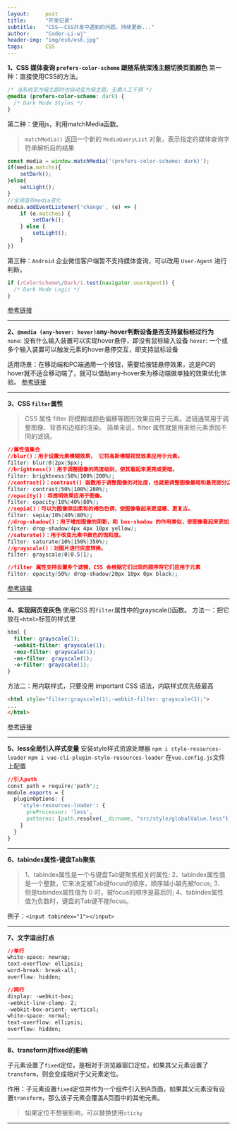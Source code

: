 ```yaml
---
layout:     post
title:      "开发记录"
subtitle:   "CSS——CSS开发中遇到的问题，持续更新..."
author:     "Coder-Li-wj"
header-img: "img/es6/es6.jpg"
tags:       CSS
---
```


**1、CSS 媒体查询 `prefers-color-scheme` 跟随系统深浅主题切换页面颜色**
第一种：直接使用CSS的方法。
```css
/* 当系统变为暗主题时也自动变为暗主题，无需人工干预 */
@media (prefers-color-scheme: dark) {
  /* Dark Mode Styles */
}
```
第二种：使用js，利用matchMedia函数。
> `matchMedia()` 返回一个新的 `MediaQueryList` 对象，表示指定的媒体查询字符串解析后的结果

```js
const media = window.matchMedia('(prefers-color-scheme: dark)');
if(media.matchs){
    setDark();
}else{
    setLight();
}
//全局监听media变化
media.addEventListener('change', (e) => {
    if (e.matches) {
        setDark();
    } else {
        setLight();
    }
})
```
第三种：`Android` 企业微信客户端暂不支持媒体查询，可以改用 `User-Agent` 进行判断。
```js
if (/ColorScheme\/Dark/i.test(navigator.userAgent)) {
  /* Dark Mode Logic */
}
```
[参考链接](https://developer.work.weixin.qq.com/document/path/94555)

--------------------------------------------------------------------------------------------------

**2、`@media (any-hover: hover)`any-hover判断设备是否支持鼠标经过行为**
`none`: 没有什么输入装置可以实现hover悬停，即没有鼠标输入设备
`hover`: 一个或多个输入装置可以触发元素的hover悬停交互，即支持鼠标设备

适用场景：在移动端和PC端通用一个按钮，需要给按钮悬停效果，这是PC的hover就不适合移动端了，就可以借助any-hover来为移动端做单独的效果优化体验。
[参考链接](https://blog.csdn.net/wuchen092832/article/details/107828381)

--------------------------------------------------------------------------------------------------

**3、CSS  `filter`属性**
> CSS 属性 filter 将模糊或颜色偏移等图形效果应用于元素。滤镜通常用于调整图像、背景和边框的渲染。
> 简单来说，filter 属性就是用来给元素添加不同的滤镜。


```css
//属性值集合
//blur()：用于设置元素模糊效果， 它将高斯模糊视觉效果应用于元素。
filter: blur(0|2px|5px);
//brightness()：用于调整图像的亮度级别，使其看起来更亮或更暗。
filter: brightness(50%|100%|200%);
//contrast()：contrast() 函数用于调整图像的对比度，也就是调整图像最暗和最亮部分之间的亮度差异 。
filter: contrast(50%|100%|200%);
//opacity()：将透明效果应用于图像。
filter: opacity(10%|40%|80%);
//sepia()：可以为图像添加柔和的褐色色调，使图像看起来更温暖、更复古。
filter: sepia(10%|40%|80%);
//drop-shadow()：用于增加图像的阴影，和 box-shadow 的作用类似，使图像看起来更加立体。
filter: drop-shadow(4px 4px 10px yellow);
//saturate()：用于改变元素中颜色的饱和度。
filter: saturate(10%|150%|350%);
//grayscale()：对图片进行灰度转换。
filter: grayscale(0|0.5|1);

//filter 属性支持设置多个滤镜，CSS 会根据它们出现的顺序将它们应用于元素
filter: opacity(50%) drop-shadow(20px 10px 0px black);
```
[参考链接](https://blog.csdn.net/sshuai131400/article/details/128444828)

--------------------------------------------------------------------------------------------------

**4、实现网页变灰色**
使用CSS 的`filter`属性中的grayscale()函数。
方法一：把它放在` <html> `标签的样式里
```CSS
html {
  filter: grayscale(1);
  -webkit-filter: grayscale(1);
  -moz-filter: grayscale(1);
  -ms-filter: grayscale(1);
  -o-filter: grayscale(1);
}
```
方法二：用内联样式，只要没用 important CSS 语法，内联样式优先级最高
```html
<html style="filter:grayscale(1);-webkit-filter: grayscale(1);">
...
</html>
```
[参考链接](https://juejin.cn/post/7172039729603412004)

--------------------------------------------------------------------------------------------------

**5、less全局引入样式变量**
安装style样式资源处理器
`npm i style-resources-loader`
`npm i vue-cli-plugin-style-resources-loader`
在`vue.config.js`文件上配置
```css
//引入path
const path = require('path');
module.exports = {
  pluginOptions: {
    'style-resources-loader': {
      preProcessor: 'less',
      patterns: [path.resolve(__dirname, "src/style/globalValue.less")]
    }
  }
}
```
--------------------------------------------------------------------------------------------------

**6、tabindex属性-键盘Tab聚焦**

> 1、tabindex属性是一个与键盘Tab键聚焦相关的属性;
> 2、tabindex属性值是一个整数，它来决定被Tab键focus的顺序，顺序越小越先被focus;
> 3、但是tabindex属性值为 0 时，被focus的顺序是最后的;
> 4、tabindex属性值为负数时，键盘的Tab键不能focus。

例子：`<input tabindex="1"></input>`

--------------------------------------------------------------------------------------------------

**7、文字溢出打点**
```css
//单行
white-space: nowrap;
text-overflow: ellipsis;
word-break: break-all;
overflow: hidden;

//两行
display: -webkit-box;
-webkit-line-clamp: 2;
-webkit-box-orient: vertical;
white-space: normal;
text-overflow: ellipsis;
overflow: hidden;
```
--------------------------------------------------------------------------------------------------

**8、transform对fixed的影响**

子元素设置了`fixed`定位，是相对于浏览器窗口定位，如果其父元素设置了`transform`，则会变成相对于父元素定位。

作用：子元素设置`fixed`定位并作为一个组件引入到A页面，如果其父元素没有设置`transform`，那么该子元素会覆盖A页面中的其他元素。

> 如果定位不想被影响，可以替换使用`sticky`

--------------------------------------------------------------------------------------------------
